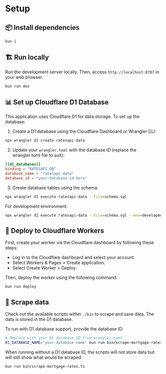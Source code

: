 # Setup

## 📦 Install dependencies

```zsh
bun i
```

## 🏗️ Run locally

Run the development server locally. Then, access `http://localhost:8787` in your web browser.

```zsh
bun run dev
```

## 📊 Set up Cloudflare D1 Database

This application uses Cloudflare D1 for data storage. To set up the database:

1. Create a D1 database using the Cloudflare Dashboard or Wrangler CLI:

```zsh
npx wrangler d1 create ratesapi-data
```

2. Update your `wrangler.toml` with the database ID (replace the wrangler.toml file to suit):

```toml
[[d1_databases]]
binding = "RATESAPI_DB"
database_name = "ratesapi-data"
database_id = "your-database-id-here"
```

3. Create database tables using the schema:

```zsh
npx wrangler d1 execute ratesapi-data --file=schema.sql
```

For development environment:

```zsh
npx wrangler d1 execute ratesapi-data --file=schema.sql --env=development
```

## 🚀 Deploy to Cloudflare Workers

First, create your worker via the Cloudflare dashboard by following these steps:

- Log in to the Cloudflare dashboard and select your account.
- Select Workers & Pages > Create application.
- Select Create Worker > Deploy.

Then, deploy the worker using the following command:

```zsh
bun run deploy
```

## 🔩 Scrape data

Check out the available scripts within `./bin` to scrape and save data. The data is stored in the D1 database.

To run with D1 database support, provide the database ID:

```zsh
# Replace with your D1 database ID from wrangler.toml
D1_DATABASE_NAME="your-database-name" bun run bin/scrape-mortgage-rates.ts
```

When running without a D1 database ID, the scripts will not store data but will still show what would be scraped:

```zsh
bun run bin/scrape-mortgage-rates.ts
```